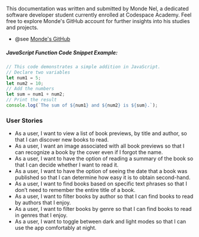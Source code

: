 This documentation was written and submitted by Monde Nel, a dedicated software developer student currently enrolled at Codespace Academy. Feel free to explore Monde's GitHub account for further insights into his studies and projects.

- @see [Monde's GitHub](https://github.com/MondeNel)

##### JavaScript Function Code Snippet Example:

```javascript
// This code demonstrates a simple addition in JavaScript.
// Declare two variables
let num1 = 5;
let num2 = 10;
// Add the numbers
let sum = num1 + num2;
// Print the result
console.log(`The sum of ${num1} and ${num2} is ${sum}.`);
```

### User Stories

- As a user, I want to view a list of book previews, by title and author, so that I can discover new books to read.
- As a user, I want an image associated with all book previews so that I can recognize a book by the cover even if I forgot the name.
- As a user, I want to have the option of reading a summary of the book so that I can decide whether I want to read it.
- As a user, I want to have the option of seeing the date that a book was published so that I can determine how easy it is to obtain second-hand.
- As a user, I want to find books based on specific text phrases so that I don’t need to remember the entire title of a book.
- As a user, I want to filter books by author so that I can find books to read by authors that I enjoy.
- As a user, I want to filter books by genre so that I can find books to read in genres that I enjoy.
- As a user, I want to toggle between dark and light modes so that I can use the app comfortably at night.
